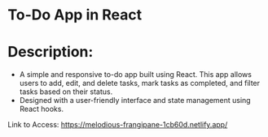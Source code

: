 # To-Do App in React

# Description:
* A simple and responsive to-do app built using React. This app allows users to add, edit, and delete tasks, mark tasks as completed, and filter tasks based on their status.
* Designed with a user-friendly interface and state management using React hooks.

 Link to Access: https://melodious-frangipane-1cb60d.netlify.app/
